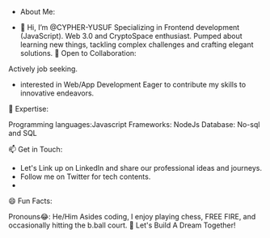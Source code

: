 - About Me:

- 👋 Hi, I’m @CYPHER-YUSUF
Specializing in Frontend development (JavaScript).
Web 3.0 and CryptoSpace enthusiast.
Pumped about learning new things, tackling complex challenges and crafting elegant solutions.
👯 Open to Collaboration:

Actively job seeking.
- interested in Web/App Development
Eager to contribute my skills to innovative endeavors.

💬 Expertise:

Programming languages:Javascript
Frameworks:  NodeJs
Database: No-sql and SQL

📫 Get in Touch:

- Let's Link up on LinkedIn and share our professional ideas and journeys.
- Follow me on Twitter for tech contents.
- 
😄 Fun Facts:

Pronouns😂: He/Him
Asides coding, I enjoy playing chess, FREE FIRE, and occasionally hitting the b.ball court.
🚀 Let's  Build A Dream Together!

<!---
CYPHER-YUSUF/CYPHER-YUSUF is a ✨ special ✨ repository because its `README.md` (this file) appears on your GitHub profile.
You can click the Preview link to take a look at your changes.
--->
